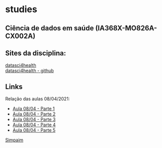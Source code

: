 # studies

## Ciência de dados em saúde (IA368X-MO826A-CX002A)

## Sites da disciplina: <br> 
[datasci4health](https://datasci4health.github.io/home/) <br>
[datasci4health - github](https://github.com/datasci4health) <br>

## Links

Relação das aulas 08/04/2021: <br>
* [Aula 08/04 - Parte 1](https://www.youtube.com/watch?v=LzdZOIuE1lE) <br>
* [Aula 08/04 - Parte 2](https://www.youtube.com/watch?v=MeRf-qn1aKA) <br>
* [Aula 08/04 - Parte 3](https://www.youtube.com/watch?v=8LYHn1uU6NI) <br>
* [Aula 08/04 - Parte 4](https://www.youtube.com/watch?v=MeClDQ8rOfA) <br>
* [Aula 08/04 - Parte 5](https://www.youtube.com/watch?v=MeClDQ8rOfA) <br>

[Simpaim](https://sipaim.org/)

